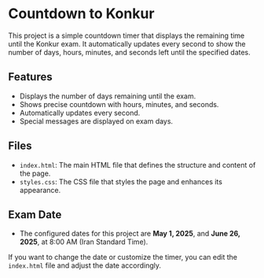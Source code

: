 # Countdown to Konkur

This project is a simple countdown timer that displays the remaining time until the Konkur exam. It automatically updates every second to show the number of days, hours, minutes, and seconds left until the specified dates.

## Features
- Displays the number of days remaining until the exam.
- Shows precise countdown with hours, minutes, and seconds.
- Automatically updates every second.
- Special messages are displayed on exam days.

## Files
- `index.html`: The main HTML file that defines the structure and content of the page.
- `styles.css`: The CSS file that styles the page and enhances its appearance.

## Exam Date
- The configured dates for this project are **May 1, 2025**, and **June 26, 2025**, at 8:00 AM (Iran Standard Time).

If you want to change the date or customize the timer, you can edit the `index.html` file and adjust the date accordingly.
